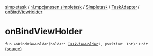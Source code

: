 [simpletask](../../../index.md) / [nl.mpcjanssen.simpletask](../../index.md) / [Simpletask](../index.md) / [TaskAdapter](index.md) / [onBindViewHolder](.)

# onBindViewHolder

`fun onBindViewHolder(holder: `[`TaskViewHolder`](../-task-view-holder/index.md)`?, position: Int): Unit` [(source)](https://github.com/mpcjanssen/simpletask-android/blob/master/src/main/java/nl/mpcjanssen/simpletask/Simpletask.kt#L1248)
